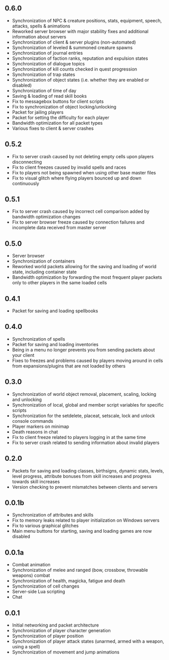 0.6.0
-----

* Synchronization of NPC & creature positions, stats, equipment, speech, attacks, spells & animations
* Reworked server browser with major stability fixes and additional information about servers
* Synchronization of client & server plugins (non-automated)
* Synchronization of leveled & summoned creature spawns
* Synchronization of journal entries
* Synchronization of faction ranks, reputation and expulsion states
* Synchronization of dialogue topics
* Synchronization of kill counts checked in quest progression
* Synchronization of trap states
* Synchronization of object states (i.e. whether they are enabled or disabled)
* Synchronization of time of day
* Saving & loading of read skill books
* Fix to messagebox buttons for client scripts
* Fix to synchronization of object locking/unlocking
* Packet for jailing players
* Packet for setting the difficulty for each player
* Bandwidth optimization for all packet types
* Various fixes to client & server crashes

0.5.2
-----

* Fix to server crash caused by not deleting empty cells upon players disconnecting
* Fix to client freezes caused by invalid spells and races
* Fix to players not being spawned when using other base master files
* Fix to visual glitch where flying players bounced up and down continuously

0.5.1
-----

* Fix to server crash caused by incorrect cell comparison added by bandwidth optimization changes
* Fix to server browser freeze caused by connection failures and incomplete data received from master server

0.5.0
-----

* Server browser
* Synchronization of containers
* Reworked world packets allowing for the saving and loading of world state, including container state
* Bandwidth optimization by forwarding the most frequent player packets only to other players in the same loaded cells

0.4.1
-----

* Packet for saving and loading spellbooks

0.4.0
-----

* Synchronization of spells
* Packet for saving and loading inventories
* Being in a menu no longer prevents you from sending packets about your client
* Fixes to freezes and problems caused by players moving around in cells from expansions/plugins that are not loaded by others

0.3.0
-----

* Synchronization of world object removal, placement, scaling, locking and unlocking
* Synchronization of local, global and member script variables for specific scripts
* Synchronization for the setdelete, placeat, setscale, lock and unlock console commands
* Player markers on minimap
* Death reasons in chat
* Fix to client freeze related to players logging in at the same time
* Fix to server crash related to sending information about invalid players

0.2.0
-----

* Packets for saving and loading classes, birthsigns, dynamic stats, levels, level progress, attribute bonuses from skill increases and progress towards skill increases
* Version checking to prevent mismatches between clients and servers

0.0.1b
------

* Synchronization of attributes and skills
* Fix to memory leaks related to player initialization on Windows servers
* Fix to various graphical glitches
* Main menu buttons for starting, saving and loading games are now disabled

0.0.1a
------

* Combat animation
* Synchronization of melee and ranged (bow, crossbow, throwable weapons) combat
* Synchronization of health, magicka, fatigue and death
* Synchronization of cell changes
* Server-side Lua scripting
* Chat

0.0.1
-----

* Initial networking and packet architecture
* Synchronization of player character generation
* Synchronization of player position
* Synchronization of player attack states (unarmed, armed with a weapon, using a spell)
* Synchronization of movement and jump animations
